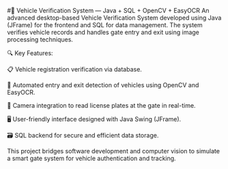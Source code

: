 #🚗 Vehicle Verification System — Java + SQL + OpenCV + EasyOCR
An advanced desktop-based Vehicle Verification System developed using Java (JFrame) for the frontend and SQL for data management. The system verifies vehicle records and handles gate entry and exit using image processing techniques.

🔍 Key Features:

📋 Vehicle registration verification via database.

🚪 Automated entry and exit detection of vehicles using OpenCV and EasyOCR.

🎥 Camera integration to read license plates at the gate in real-time.

🖥️ User-friendly interface designed with Java Swing (JFrame).

🗃️ SQL backend for secure and efficient data storage.

This project bridges software development and computer vision to simulate a smart gate system for vehicle authentication and tracking.
